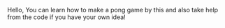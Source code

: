 Hello, You can learn how to make a pong game by this and also take help from the code if you have your own idea!
